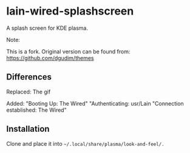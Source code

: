 # lain-wired-splashscreen
A splash screen for KDE plasma.

Note:

This is a fork. Original version can be found from: https://github.com/dgudim/themes

## Differences
Replaced:
The gif

Added:
"Booting Up: The Wired"
"Authenticating: usr/Lain
"Connection established: The Wired"

## Installation
Clone and place it into `~/.local/share/plasma/look-and-feel/.`

